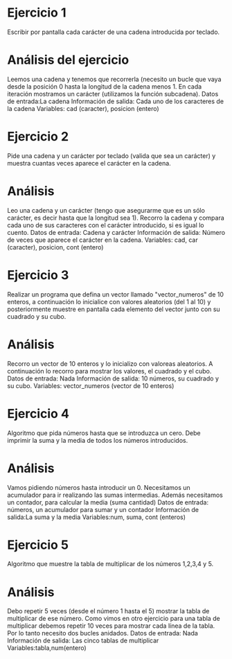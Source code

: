 # Ejercicio 1

Escribir por pantalla cada carácter de una cadena introducida por teclado.

# Análisis del ejercicio

Leemos una cadena y tenemos que recorrerla (necesito un bucle que vaya desde la
posición 0 hasta la longitud de la cadena menos 1. En cada iteración mostramos
un carácter (utilizamos la función subcadena).
Datos de entrada:La cadena
Información de salida: Cada uno de los caracteres de la cadena
Variables: cad (caracter), posicion (entero)

# Ejercicio 2

Pide una cadena y un carácter por teclado (valida que sea un carácter)
y muestra cuantas veces aparece el carácter en la cadena.

# Análisis

Leo una cadena y un carácter (tengo que asegurarme que es un sólo carácter,
es decir hasta que la longitud sea 1). Recorro la cadena y compara cada uno de
sus caracteres con el carácter introducido, si es igual lo cuento.
Datos de entrada: Cadena y carácter
Información de salida: Número de veces que aparece el carácter en la cadena.
Variables: cad, car (caracter), posicion, cont (entero)

# Ejercicio 3

Realizar un programa que defina un vector llamado "vector_numeros" de 10 enteros,
a continuación lo inicialice con valores aleatorios (del 1 al 10)
y posteriormente muestre en pantalla cada elemento del vector junto con
su cuadrado y su cubo.

# Análisis

Recorro un vector de 10 enteros y lo inicializo con valoreas aleatorios.
A continuación lo recorro para mostrar los valores, el cuadrado y el cubo.
Datos de entrada: Nada
Información de salida: 10 números, su cuadrado y su cubo.
Variables: vector_numeros (vector de 10 enteros)

# Ejercicio 4

Algoritmo que pida números hasta que se introduzca un cero. Debe imprimir la suma
y la media de todos los números introducidos.

# Análisis

Vamos pidiendo números hasta introducir un 0.
Necesitamos un acumulador para ir realizando las sumas intermedias.
Además necesitamos un contador, para calcular la media (suma cantidad)
Datos de entrada: números, un acumulador para sumar y un contador
Información de salida:La suma y la media
Variables:num, suma, cont (enteros)

# Ejercicio 5

Algoritmo que muestre la tabla de multiplicar de los números 1,2,3,4 y 5.

# Análisis

Debo repetir 5 veces (desde el número 1 hasta el 5) mostrar
la tabla de multiplicar de ese número.
Como vimos en otro ejercicio para una tabla de multiplicar debemos repetir
10 veces para mostrar cada línea de la tabla.
Por lo tanto necesito dos bucles anidados.
Datos de entrada: Nada
Información de salida: Las cinco tablas de multiplicar
Variables:tabla,num(entero)

